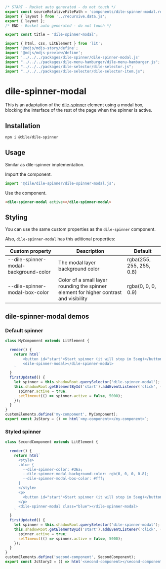 ```js server
/* START - Rocket auto generated - do not touch */
export const sourceRelativeFilePath = 'components/dile-spinner-modal.rocket.md';
import { layout } from '../recursive.data.js';
export { layout };
/* END - Rocket auto generated - do not touch */

export const title = 'dile-spinner-modal';

```

```js script
import { html, css, LitElement } from 'lit'; 
import '@mdjs/mdjs-story/define';
import '@mdjs/mdjs-preview/define';
import '../../../packages/dile-spinner/dile-spinner-modal.js'
import "../../../packages/dile-menu-hamburger/dile-menu-hamburger.js";
import "../../../packages/dile-selector/dile-selector.js";
import "../../../packages/dile-selector/dile-selector-item.js";
```

# dile-spinner-modal

This is an adaptation of the [dile-spinner](/components/dile-spinner) element using a modal box, blocking the interface of the rest of the page when the spinner is active.

## Installation

```bash
npm i @dile/dile-spinner
```

## Usage

Similar as dile-spinner implementation. 

Import the component.

```javascript
import '@dile/dile-spinner/dile-spinner-modal.js';
```

Use the component.

```html
<dile-spinner-modal active></dile-spinner-modal>
```

## Styling

You can use the same custom properties as the ```dile-spinner``` component. 

Also, ```dile-spinner-modal``` has this aditional properties:

Custom property | Description | Default
----------------|-------------|---------
--dile-spinner-modal-background-color | The modal layer background color | rgba(255, 255, 255, 0.8)
--dile-spinner-modal-box-color | Color of a small layer rounding the spinner element for higher contrast and visibility | rgba(0, 0, 0, 0.9)

## dile-spinner-modal demos

### Default spinner

```js preview-story
class MyComponent extends LitElement {

  render() {
    return html`
        <button id="start">Start spinner (it will stop in 5seg)</button>
        <dile-spinner-modal></dile-spinner-modal>
    `
  }
  firstUpdated() {
    let spinner = this.shadowRoot.querySelector('dile-spinner-modal');
    this.shadowRoot.getElementById('start').addEventListener('click', (e) => {
      spinner.active = true;
      setTimeout(() => spinner.active = false, 5000);
    });
  }
}
customElements.define('my-component', MyComponent);
export const JsStory = () => html`<my-component></my-component>`;
```

### Styled spinner

```js preview-story
class SecondComponent extends LitElement {

  render() {
    return html`
      <style>
      .blue {
        --dile-spinner-color: #36a;
        --dile-spinner-modal-background-color: rgb(0, 0, 0, 0.8);
        --dile-spinner-modal-box-color: #fff;
      }
      </style>
      <p>
        <button id="start">Start spinner (it will stop in 5seg)</button>
      </p>
      <dile-spinner-modal class="blue"></dile-spinner-modal>
    `
  }
  firstUpdated() {
    let spinner = this.shadowRoot.querySelector('dile-spinner-modal');
    this.shadowRoot.getElementById('start').addEventListener('click', (e) => {
      spinner.active = true;
      setTimeout(() => spinner.active = false, 5000);
    });
  }
}
customElements.define('second-component', SecondComponent);
export const JsStory2 = () => html`<second-component></second-component>`;
```
